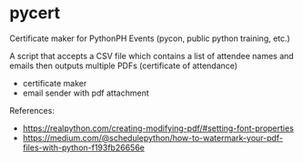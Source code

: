 pycert
======

Certificate maker for PythonPH Events (pycon, public python training, etc.)

A script that accepts a CSV file which contains a list of attendee names and emails then outputs multiple PDFs (certificate of attendance)

- certificate maker
- email sender with pdf attachment


References:
- https://realpython.com/creating-modifying-pdf/#setting-font-properties
- https://medium.com/@schedulepython/how-to-watermark-your-pdf-files-with-python-f193fb26656e